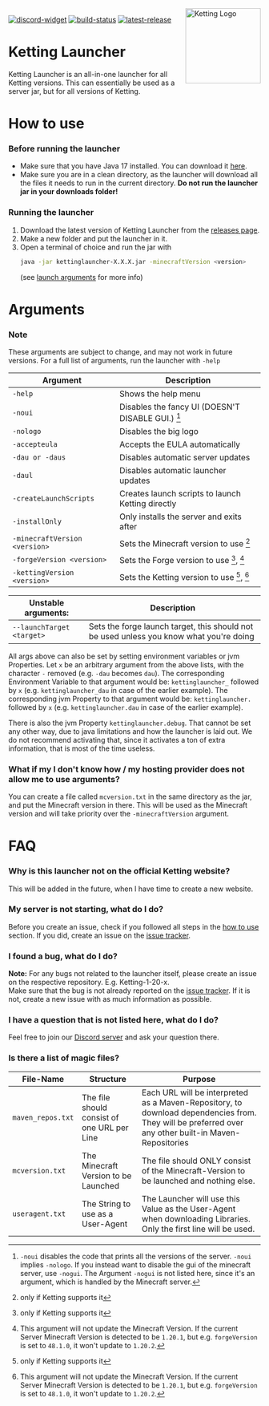 [discord-widget]: https://canary.discord.com/api/guilds/1172551819138965605/widget.png
[discord-invite]: https://discord.kettingpowered.org/

[build-status]: https://img.shields.io/github/actions/workflow/status/kettingpowered/kettinglauncher/gradle-publish.yml
[build-link]: https://github.com/kettingpowered/kettinglauncher/actions

[latest-release]: https://img.shields.io/github/v/release/kettingpowered/kettinglauncher
[release-link]: https://github.com/kettingpowered/kettinglauncher/releases/latest

[issues]: https://github.com/kettingpowered/kettinglauncher/issues

<img align="right" alt="Ketting Logo" src="./assets/ketting.png?raw=true" height="150" width="150">

[![discord-widget][]][discord-invite]
[![build-status][]][build-link]
[![latest-release][]][release-link]

# Ketting Launcher

Ketting Launcher is an all-in-one launcher for all Ketting versions. This can essentially be used as a server jar, but for all versions of Ketting.

# How to use

### Before running the launcher

- Make sure that you have Java 17 installed. You can download it [here](https://adoptium.net/temurin/archive/?version=17).
- Make sure you are in a clean directory, as the launcher will download all the files it needs to run in the current directory. **Do not run the launcher jar in your downloads folder!**

### Running the launcher

1. Download the latest version of Ketting Launcher from the [releases page][release-link].
2. Make a new folder and put the launcher in it.
3. Open a terminal of choice and run the jar with
    ```sh
    java -jar kettinglauncher-X.X.X.jar -minecraftVersion <version>
    ```
    (see [launch arguments](#arguments) for more info)

# Arguments

### Note

These arguments are subject to change, and may not work in future versions. For a full list of arguments, run the launcher with `-help`

| Argument                      | Description                                       |
|-------------------------------|---------------------------------------------------|
| `-help`                       | Shows the help menu                               |
| `-noui`                       | Disables the fancy UI (DOESN'T DISABLE GUI.) [^3] |
| `-nologo`                     | Disables the big logo                             |
| `-accepteula`                 | Accepts the EULA automatically                    |
| `-dau or -daus`               | Disables automatic server updates                 |
| `-daul`                       | Disables automatic launcher updates               |
| `-createLaunchScripts`        | Creates launch scripts to launch Ketting directly |
| `-installOnly`                | Only installs the server and exits after          |
| `-minecraftVersion <version>` | Sets the Minecraft version to use [^1]            |
| `-forgeVersion <version>`     | Sets the Forge version to use [^1], [^2]          |
| `-kettingVersion <version>`   | Sets the Ketting version to use [^1], [^2]        |

| Unstable arguments:       | Description                                                                             |
|---------------------------|-----------------------------------------------------------------------------------------|
| `--launchTarget <target>` | Sets the forge launch target, this should not be used unless you know what you're doing |

All args above can also be set by setting environment variables or jvm Properties.
Let `x` be an arbitrary argument from the above lists, with the character `-` removed (e.g. `-dau` becomes `dau`). 
The corresponding Environment Variable to that argument would be: `kettinglauncher_` followed by `x` (e.g. `kettinglauncher_dau` in case of the earlier example).
The corresponding jvm Property to that argument would be: `kettinglauncher.` followed by `x` (e.g. `kettinglauncher.dau` in case of the earlier example).

There is also the jvm Property `kettinglauncher.debug`.
That cannot be set any other way, due to java limitations and how the launcher is laid out.
We do not recommend activating that, since it activates a ton of extra information, that is most of the time useless.

### What if my I don't know how / my hosting provider does not allow me to use arguments?

You can create a file called `mcversion.txt` in the same directory as the jar, and put the Minecraft version in there. This will be used as the Minecraft version and will take priority over the `-minecraftVersion` argument.

# FAQ

### Why is this launcher not on the official Ketting website?

This will be added in the future, when I have time to create a new website.

### My server is not starting, what do I do?

Before you create an issue, check if you followed all steps in the [how to use](#how-to-use) section. If you did, create an issue on the [issue tracker][issues].

### I found a bug, what do I do?

**Note:** For any bugs not related to the launcher itself, please create an issue on the respective repository. E.g. Ketting-1-20-x.
<br>
Make sure that the bug is not already reported on the [issue tracker][issues]. If it is not, create a new issue with as much information as possible.

### I have a question that is not listed here, what do I do?

Feel free to join our [Discord server][discord-invite] and ask your question there.

### Is there a list of magic files?

|File-Name        | Structure                                   | Purpose                                                                                                                                                      |
|-----------------|---------------------------------------------|--------------------------------------------------------------------------------------------------------------------------------------------------------------|
|`maven_repos.txt`| The file should consist of one URL per Line | Each URL will be interpreted as a Maven-Repository, to download dependencies from. They will be preferred over any other built-in Maven-Repositories         |
|`mcversion.txt`  | The Minecraft Version to be Launched        | The file should ONLY consist of the Minecraft-Version to be launched and nothing else.                                                                       |
|`useragent.txt`  | The String to use as a User-Agent           | The Launcher will use this Value as the User-Agent when downloading Libraries. Only the first line will be used.                                             |


[^1]: only if Ketting supports it

[^2]: This argument will not update the Minecraft Version. If the current Server Minecraft Version is detected to be `1.20.1`, but e.g. `forgeVersion` is set to `48.1.0`, it won't update to `1.20.2`.

[^3]: `-noui` disables the code that prints all the versions of the server. `-noui` implies `-nologo`. If you instead want to disable the gui of the minecraft server, use `-nogui`. The Argument `-nogui` is not listed here, since it's an argument, which is handled by the Minecraft server.
